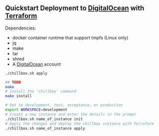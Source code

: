 
## Quickstart Deployment to [DigitalOcean] with [Terraform]

Dependencies:

* docker container runtime that support tmpfs (Linux only)
* jq
* make
* tar
* shred
* A [DigitalOcean] account

```bash
./chillbox.sh apply

## TODO
make
# Install the 'chillbox' command
make install

# Set to development, test, acceptance, or production
export WORKSPACE=development
# Create a new instance and enter the details in the prompt
./chillbox.sh name_of_instance init
# Apply the changes and deploy the chillbox instance with Terraform
./chillbox.sh name_of_instance apply
```

[DigitalOcean]: https://www.digitalocean.com/
[Terraform]: https://www.terraform.io/
